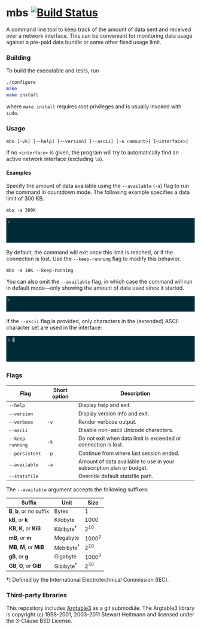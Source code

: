 # mbs [![Build Status](https://img.shields.io/travis/laserpants/mbs/master.svg?style=flat)](https://travis-ci.org/laserpants/mbs)

A command line tool to keep track of the amount of data sent and received over 
a network interface. This can be convenient for monitoring data usage against a 
pre-paid data bundle or some other fixed usage limit.

### Building

To build the executable and tests, run

```bash
./configure
make
make install
```

where `make install` requires root privileges and is usually invoked 
with `sudo`. 

### Usage

```
mbs [-vk] [--help] [--version] [--ascii] [-a <amount>] [<interface>]
```

If no `<interface>` is given, the program will try to automatically find an 
active network interface (excluding `lo`).

#### Examples

Specify the amount of data available using the `--available` (`-a`) flag to run
the command in countdown mode. The following example specifies a data limit of
300 KB.

```
mbs -a 300K
```

![mbs](https://github.com/laserpants/mbs/blob/master/mbs.gif)

By default, the command will exit once this limit is reached, or if the
connection is lost. Use the `--keep-running` flag to modify this behavior.

```
mbs -a 10K --keep-running
```

You can also omit the `--available` flag, in which case the command will 
run in default mode&mdash;only showing the amount of data used since it 
started.

![mbs](https://raw.githubusercontent.com/laserpants/mbs/master/mbs2.gif)

If the `--ascii` flag is provided, only characters in the (extended) ASCII 
character set are used in the interface:

![mbs](https://raw.githubusercontent.com/laserpants/mbs/master/mbs3.gif)

### Flags

| Flag             | Short option   | Description                             |
|------------------|----------------|-----------------------------------------|
| `--help`         |                | Display help and exit.                  |   
| `--version`      |                | Display version info and exit.          |   
| `--verbose`      | `-v`           | Render verbose output.                  |   
| `--ascii`        |                | Disable non-ascii Unicode characters.   |   
| `--keep-running` | `-k`           | Do not exit when data limit is exceeded or connection is lost.       |   
| `--persistent`   | `-p`           | Continue from where last session ended.                              |
| `--available`    | `-a`           | Amount of data available to use in your subscription plan or budget. |   
| `--statsfile`    |                | Override default statsfile path.        |

The `--available` argument accepts the following suffixes:

| Suffix                     | Unit                   | Size             |
|----------------------------|------------------------|------------------|
| **B**, **b**, or no suffix | Bytes                  | 1                |
| **kB**, or **k**           | Kilobyte               | 1000             |
| **KB**, **K**, or **KiB**  | Kibibyte<sup>†</sup>   | 2<sup>10</sup>   |
| **mB**, or **m**           | Megabyte               | 1000<sup>2</sup> |
| **MB**, **M**, or **MiB**  | Mebibyte<sup>†</sup>   | 2<sup>20</sup>   |
| **gB**, or **g**           | Gigabyte               | 1000<sup>3</sup> |
| **GB**, **G**, or **GiB**  | Gibibyte<sup>†</sup>   | 2<sup>30</sup>   |

†) Defined by the International Electrotechnical Commission (IEC).

### Third-party libraries

This repository includes [Argtable3](http://www.argtable.org/) as a git submodule. The Argtable3 library is copyright (c) 1998-2001, 2003-2011 Stewart Heitmann and licensed under the 3-Clause BSD License.
